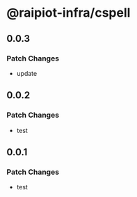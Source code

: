 # @raipiot-infra/cspell

## 0.0.3

### Patch Changes

- update

## 0.0.2

### Patch Changes

- test

## 0.0.1

### Patch Changes

- test
